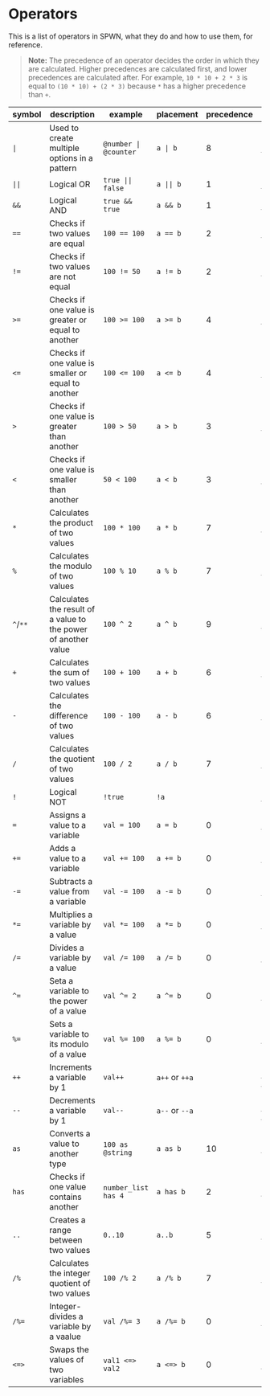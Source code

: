 # Operators

This is a list of operators in SPWN, what they do and how to use them, for reference.

> **Note:** The precedence of an operator decides the order in which they are calculated. Higher precedences are calculated first, and lower precedences are calculated after. For example, `10 * 10 + 2 * 3` is equal to `(10 * 10) + (2 * 3)` because `*` has a higher precedence than `+`.

| symbol   | description                                                    | example               | placement      | precedence | builtin name                        |
| -------- | -------------------------------------------------------------- | --------------------- | -------------- | ---------- | ----------------------------------- |
| `\|`     | Used to create multiple options in a pattern                   | `@number \| @counter` | `a \| b`       | 8          | `_either_`                          |
| `\|\|`   | Logical OR                                                     | `true \|\| false`     | `a \|\| b`     | 1          | `_or_`                              |
| `&&`     | Logical AND                                                    | `true && true`        | `a && b`       | 1          | `_and_`                             |
| `==`     | Checks if two values are equal                                 | `100 == 100`          | `a == b`       | 2          | `_equal_`                           |
| `!=`     | Checks if two values are not equal                             | `100 != 50`           | `a != b`       | 2          | `_not_equal_`                       |
| `>=`     | Checks if one value is greater or equal to another             | `100 >= 100`          | `a >= b`       | 4          | `_more_or_equal_`                   |
| `<=`     | Checks if one value is smaller or equal to another             | `100 <= 100`          | `a <= b`       | 4          | `_less_or_equal_`                   |
| `>`      | Checks if one value is greater than another                    | `100 > 50`            | `a > b`        | 3          | `_more_`                            |
| `<`      | Checks if one value is smaller than another                    | `50 < 100`            | `a < b`        | 3          | `_less_`                            |
| `*`      | Calculates the product of two values                           | `100 * 100`           | `a * b`        | 7          | `_times_`                           |
| `%`      | Calculates the modulo of two values                            | `100 % 10`            | `a % b`        | 7          | `_mod_`                             |
| `^`/`**` | Calculates the result of a value to the power of another value | `100 ^ 2`             | `a ^ b`        | 9          | `_pow_`                             |
| `+`      | Calculates the sum of two values                               | `100 + 100`           | `a + b`        | 6          | `_plus_`                            |
| `-`      | Calculates the difference of two values                        | `100 - 100`           | `a - b`        | 6          | `_minus_`                           |
| `/`      | Calculates the quotient of two values                          | `100 / 2`             | `a / b`        | 7          | `_divided_by_`                      |
| `!`      | Logical NOT                                                    | `!true`               | `!a`           |            | `_not_`                             |
| `=`      | Assigns a value to a variable                                  | `val = 100`           | `a = b`        | 0          | `_assign_`                          |
| `+=`     | Adds a value to a variable                                     | `val += 100`          | `a += b`       | 0          | `_add_`                             |
| `-=`     | Subtracts a value from a variable                              | `val -= 100`          | `a -= b`       | 0          | `_subtract_`                        |
| `*=`     | Multiplies a variable by a value                               | `val *= 100`          | `a *= b`       | 0          | `_multiply_`                        |
| `/=`     | Divides a variable by a value                                  | `val /= 100`          | `a /= b`       | 0          | `_divide_`                          |
| `^=`     | Seta a variable to the power of a value                        | `val ^= 2`            | `a ^= b`       | 0          | `_exponate_`                        |
| `%=`     | Sets a variable to its modulo of a value                       | `val %= 100`          | `a %= b`       | 0          | `_modulate_`                        |
| `++`     | Increments a variable by 1                                     | `val++`               | `a++` or `++a` |            | `_increment_` and `_pre_increment_` |
| `--`     | Decrements a variable by 1                                     | `val--`               | `a--` or `--a` |            | `_decrement_` and `_pre_decrement_` |
| `as`     | Converts a value to another type                               | `100 as @string`      | `a as b`       | 10         | `_as_`                              |
| `has`    | Checks if one value contains another                           | `number_list has 4`   | `a has b`      | 2          | `_has_`                             |
| `..`     | Creates a range between two values                             | `0..10`               | `a..b`         | 5          | `_range_`                           |
| `/%`     | Calculates the integer quotient of two values                  | `100 /% 2`            | `a /% b`       | 7          | `_intdivide_`                       |
| `/%=`    | Integer-divides a variable by a vaalue                         | `val /%= 3`           | `a /%= b`      | 0          | `_intdivided_by_`                   |
| `<=>`    | Swaps the values of two variables                              | `val1 <=> val2`       | `a <=> b`      | 0          | `_swap_`                            |
